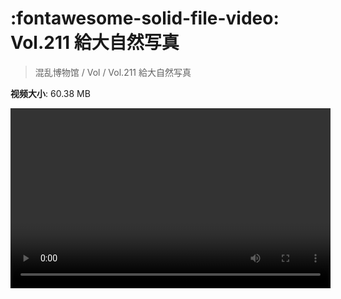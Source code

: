 # :fontawesome-solid-file-video: Vol.211 給大自然写真

> 混乱博物馆 / Vol / Vol.211 給大自然写真

**视频大小**: 60.38 MB

<video id="V-b26fb8beac9cf41e38eeb8d67bd51777" width="512" height="288" preload="none" playsinline webkit-playsinline></video>